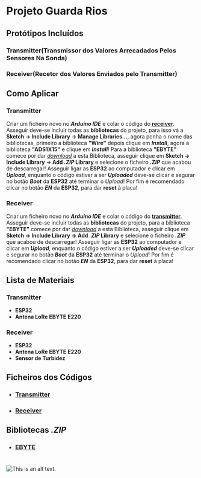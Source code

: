 # Projeto Guarda Rios

## Protótipos Incluídos

### Transmitter(Transmissor dos Valores Arrecadados Pelos Sensores Na Sonda)
### Receiver(Recetor dos Valores Enviados pelo Transmitter)

## Como Aplicar

### Transmitter

Criar um ficheiro novo no ***Arduino IDE*** e colar o código do [**receiver**](https://github.com/Projeto-Guarda-Rios/Prototipo-Receiver_Transmitter/blob/main/PGR-Receiver.ino).
Asseguir deve-se incluir todas as **bibliotecas** do projeto, para isso vá a **Sketch -> Include Library -> Manage Libraries...**, agora ponha o nome das bibliotecas, primeiro a biblioteca **"Wire"** depois clique em ***Install***, agora a biblioteca **"ADS1X15"** e clique em ***Install***! Para a biblioteca **"EBYTE"** comece por dar [*download*](https://github.com/KrisKasprzak/EBYTE) a esta Biblioteca, asseguir clique em **Sketch -> Include Library -> Add *.ZIP* Library** e selecione o ficheiro ***.ZIP*** que acabou de descarregar!
Asseguir ligar as **ESP32** ao computador e clicar em ***Upload***, enquanto o código estiver a ser ***Uploaded*** deve-se clicar e segurar no botão ***Boot*** da **ESP32** até terminar o *Upload*! 
Por fim é recomendado clicar no botão ***EN*** da **ESP32**, para dar **reset** à placa!

### Receiver

Criar um ficheiro novo no ***Arduino IDE*** e colar o código do [**transmitter**](https://github.com/Projeto-Guarda-Rios/Prototipo-Receiver_Transmitter/blob/main/PGR-Transmitter.ino).
Asseguir deve-se incluir todas as **bibliotecas** do projeto, para a biblioteca **"EBYTE"** comece por dar [*download*](https://github.com/KrisKasprzak/EBYTE) a esta Biblioteca, asseguir clique em **Sketch -> Include Library -> Add *.ZIP* Library** e selecione o ficheiro ***.ZIP*** que acabou de descarregar!
Asseguir ligar as **ESP32** ao computador e clicar em ***Upload***, enquanto o código estiver a ser ***Uploaded*** deve-se clicar e segurar no botão ***Boot*** da **ESP32** até terminar o *Upload*! 
Por fim é recomendado clicar no botão ***EN*** da **ESP32**, para dar **reset** à placa!



## Lista de Materiais

### Transmitter

* **ESP32**
* **Antena LoRe EBYTE E220**

### Receiver

* **ESP32**
* **Antena LoRe EBYTE E220**
* **Sensor de Turbidez**

## Ficheiros dos Códigos

* ### [Transmitter](https://github.com/Projeto-Guarda-Rios/Prototipo-Receiver_Transmitter/blob/main/PGR-Transmitter.ino)
* ### [Receiver](https://github.com/Projeto-Guarda-Rios/Prototipo-Receiver_Transmitter/blob/main/PGR-Receiver.ino)

## Bibliotecas *.ZIP*

* ### [EBYTE](https://github.com/KrisKasprzak/EBYTE)

#

![This is an alt text.](https://guarda-rios.pt/wp-content/uploads/2024/04/guarda_rios-removebg-preview-10.png)
